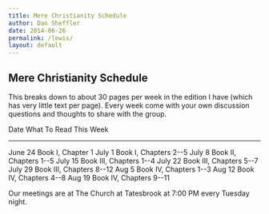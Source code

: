```yaml
---
title: Mere Christianity Schedule
author: Dan Sheffler
date: 2014-06-26
permalink: /lewis/
layout: default
---
```



## Mere Christianity Schedule ##

This breaks down to about 30 pages per week in the edition I have (which has very little text per page). Every week come with your own discussion questions and thoughts to share with the group.

Date      What To Read This Week
--------- --------------------------
June 24   Book I, Chapter 1
July 1    Book I, Chapters 2--5
July 8    Book II, Chapters 1--5
July 15   Book III, Chapters 1--4
July 22   Book III, Chapters 5--7
July 29   Book III, Chapters 8--12
Aug 5     Book IV, Chapters 1--3
Aug 12    Book IV, Chapters 4--8
Aug 19    Book IV, Chapters 9--11


Our meetings are at The Church at Tatesbrook at 7:00 PM every Tuesday night.

